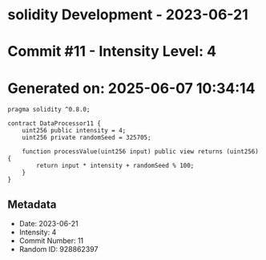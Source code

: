 ﻿# solidity Development - 2023-06-21
# Commit #11 - Intensity Level: 4
# Generated on: 2025-06-07 10:34:14
```solidity
pragma solidity ^0.8.0;

contract DataProcessor11 {
    uint256 public intensity = 4;
    uint256 private randomSeed = 325705;

    function processValue(uint256 input) public view returns (uint256) {
        return input * intensity + randomSeed % 100;
    }
}
```
## Metadata
- Date: 2023-06-21
- Intensity: 4
- Commit Number: 11
- Random ID: 928862397
